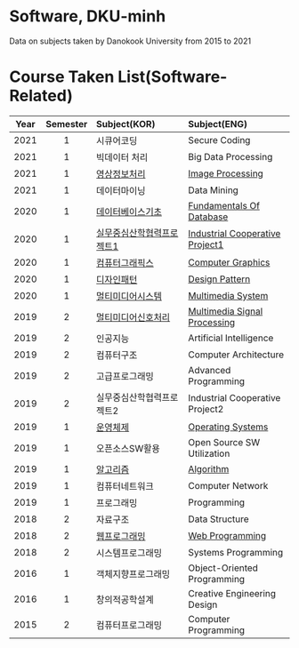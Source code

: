 # Software, DKU-minh
Data on subjects taken by Danokook University from 2015 to 2021

# Course Taken List(Software-Related)

 Year |  Semester | Subject(KOR) | Subject(ENG) 
 :---: | :---: | :--- | :--- 
2021 | 1 | 시큐어코딩 | Secure Coding 
2021 | 1 | 빅데이터 처리 | Big Data Processing 
2021 | 1 | [영상정보처리](https://github.com/m1nnh/DKU-minh/tree/master/영상정보처리) | [Image Processing](https://github.com/m1nnh/DKU-minh/tree/master/영상정보처리) 
2021 | 1 | 데이터마이닝 | Data Mining 
2020 | 1 | [데이터베이스기초](https://github.com/m1nnh/DKU-minh/tree/master/데이터베이스) | [Fundamentals Of Database](https://github.com/m1nnh/DKU-minh/tree/master/데이터베이스) 
2020 | 1 | [실무중심산학협력프로젝트1](https://github.com/m1nnh/LookForClothes) | [Industrial Cooperative Project1](https://github.com/m1nnh/LookForClothes) 
2020 | 1 | [컴퓨터그래픽스](https://github.com/m1nnh/DKU-minh/tree/master/컴퓨터그래픽스) | [Computer Graphics](https://github.com/m1nnh/DKU-minh/tree/master/컴퓨터그래픽스) 
2020 | 1 | [디자인패턴](https://github.com/m1nnh/DKU-minh/tree/master/디자인패턴) | [Design Pattern](https://github.com/m1nnh/DKU-minh/tree/master/디자인패턴) 
2020 | 1 | [멀티미디어시스템](https://github.com/m1nnh/DKU-minh/tree/master/멀티미디어시스템) | [Multimedia System](https://github.com/m1nnh/DKU-minh/tree/master/멀티미디어시스템) 
2019 | 2 | [멀티미디어신호처리](https://github.com/m1nnh/DKU-minh/tree/master/멀티미디어신호처리) | [Multimedia Signal Processing](https://github.com/m1nnh/DKU-minh/tree/master/멀티미디어신호처리) 
2019 | 2 | 인공지능 | Artificial Intelligence 
2019 | 2 | 컴퓨터구조 | Computer Architecture 
2019 | 2 | 고급프로그래밍 | Advanced Programming 
2019 | 2 | 실무중심산학협력프로젝트2 | Industrial Cooperative Project2 
2019 | 1 | [운영체제](https://github.com/m1nnh/DKU-minh/tree/master/운영체제) | [Operating Systems](https://github.com/m1nnh/DKU-minh/tree/master/운영체제) 
2019 | 1 | 오픈소스SW활용 | Open Source SW Utilization 
2019 | 1 | [알고리즘](https://github.com/m1nnh/DKU-minh/tree/master/알고리즘) | [Algorithm](https://github.com/m1nnh/DKU-minh/tree/master/알고리즘) 
2019 | 1 | 컴퓨터네트워크 | Computer Network 
2019 | 1 | 프로그래밍 | Programming 
2018 | 2 | 자료구조 | Data Structure 
2018 | 2 | [웹프로그래밍](https://github.com/m1nnh/DKU-minh/tree/master/웹프로그래밍) | [Web Programming](https://github.com/m1nnh/DKU-minh/tree/master/웹프로그래밍) 
2018 | 2 | 시스템프로그래밍 | Systems Programming 
2016 | 1 | 객체지향프로그래밍 | Object-Oriented Programming 
2016 | 1 | 창의적공학설계 | Creative Engineering Design 
2015 | 2 | 컴퓨터프로그래밍 | Computer Programming 
